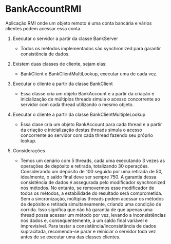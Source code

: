 # BankAccountRMI
Aplicação RMI onde um objeto remoto é uma conta bancária e vários clientes podem acessar essa conta.

1. Executar o servidor a partir da classe BankServer
    - Todos os métodos implementados são synchronized para garantir consistência de dados.

2. Existem duas classes de cliente, sejam elas:
    - BankClient e BankClientMultiLookup, executar uma de cada vez.

3. Executar o cliente a partir da classe BankClient
    - Essa classe cria um objeto BankAccount e a partir da criação e inicialização de múltiplos threads simula o acesso concorrente ao servidor com cada thread utilizando o mesmo objeto.

4. Executar o cliente a partir da classe BankClientMultipleLookup
    - Essa clase cria um objeto BankAccount para cada thread e a partir da criação e inicialização destas threads simula o acesso concorrente ao servidor com cada thread fazendo seu próprio lookup.

5. Considerações
    - Temos um cenário com 5 threads, cada uma executando 3 vezes as operações de depósito e retirada, totalizando 30 operações. Considerando um depósito de 100 seguido por uma retirada de 50, idealmente, o saldo final deve ser sempre 750. A garantia dessa consistência de dados é assegurada pelo modificador synchronized nos métodos. No entanto, se removermos esse modificador de todos os métodos, a estabilidade do resultado será comprometida. Sem a sincronização, múltiplas threads podem acessar os métodos de depósito e retirada simultaneamente, criando uma condição de corrida. Isso significa que não há garantia de que apenas uma thread possa acessar um método por vez, levando a inconsistências nos dados e, consequentemente, a um saldo final variável e imprevisível. Para testar a consistência/inconsistência de dados supracitada, recomenda-se parar e reiniciar o servidor toda vez antes de se executar uma das classes clientes.
